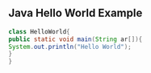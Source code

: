 ## Java Hello World Example

```java
class HelloWorld{
public static void main(String ar[]){
System.out.println("Hello World");
}
}
